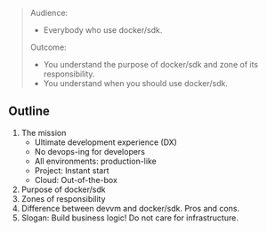 > Audience:
>
> - Everybody who use docker/sdk.
>
> Outcome:
> - You understand the purpose of docker/sdk and zone of its responsibility.
> - You understand when you should use docker/sdk.

## Outline

1. The mission
    - Ultimate development experience (DX)
    - No devops-ing for developers
    - All environments: production-like
    - Project: Instant start
    - Cloud: Out-of-the-box
2. Purpose of docker/sdk
3. Zones of responsibility
4. Difference between devvm and docker/sdk. Pros and cons.
5. Slogan: Build business logic! Do not care for infrastructure.
